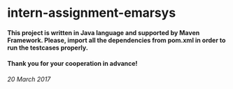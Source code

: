 # intern-assignment-emarsys

#### This project is written in Java language and supported by Maven Framework. Please, import all the dependencies from pom.xml in order to run the testcases properly. 

#### Thank you for your cooperation in advance!

*20 March 2017*